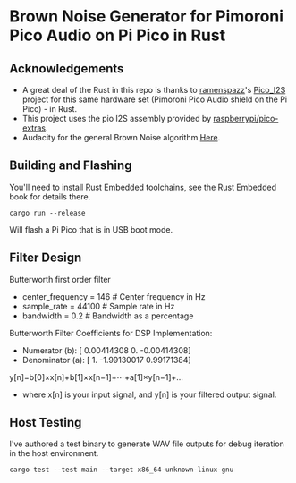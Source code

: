 # Brown Noise Generator for Pimoroni Pico Audio on Pi Pico in Rust

## Acknowledgements

- A great deal of the Rust in this repo is thanks to [ramenspazz](https://github.com/ramenspazz)'s [Pico_I2S](https://github.com/ramenspazz/Pico_I2S) project for this same hardware set (Pimoroni Pico Audio shield on the Pi Pico) - in Rust.
- This project uses the pio I2S assembly provided by [raspberrypi/pico-extras](https://raw.githubusercontent.com/raspberrypi/pico-extras/master/src/rp2_common/pico_audio_i2s/audio_i2s.pio).
- Audacity for the general Brown Noise algorithm [Here](https://github.com/audacity/audacity/blob/236b188d6bba08ff902a7095c0425fd4a7e743de/src/effects/Noise.cpp).

## Building and Flashing

You'll need to install Rust Embedded toolchains, see the Rust Embedded book for details there.

```
cargo run --release
```

Will flash a Pi Pico that is in USB boot mode.

## Filter Design

Butterworth first order filter

- center_frequency = 146 # Center frequency in Hz
- sample_rate = 44100    # Sample rate in Hz
- bandwidth = 0.2        # Bandwidth as a percentage

Butterworth Filter Coefficients for DSP Implementation:
- Numerator (b):  [ 0.00414308  0.         -0.00414308]
- Denominator (a):  [ 1.         -1.99130017  0.99171384]

y[n]=b[0]×x[n]+b[1]×x[n−1]+⋯+a[1]×y[n−1]+…
- where x[n] is your input signal, and y[n] is your filtered output signal.

## Host Testing

I've authored a test binary to generate WAV file outputs for debug iteration in the host environment.

```
cargo test --test main --target x86_64-unknown-linux-gnu
```